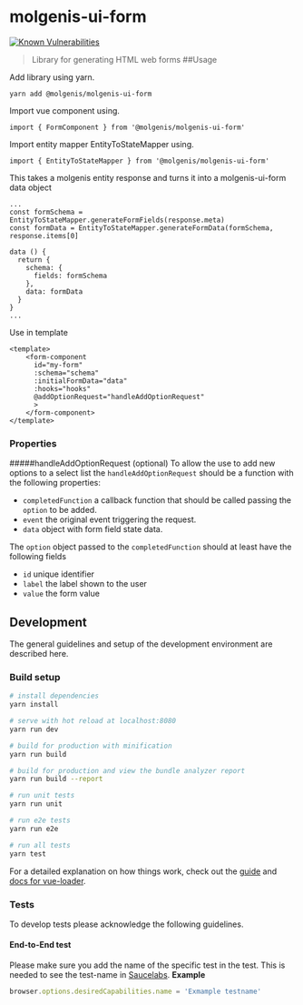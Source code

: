 # molgenis-ui-form

[![Known Vulnerabilities](https://snyk.io/test/github/molgenis/molgenis-ui-form/badge.svg?targetFile=package.json)](https://snyk.io/test/github/molgenis/molgenis-ui-form?targetFile=package.json)

> Library for generating HTML web forms
##Usage 

Add library using yarn.

```yarn add @molgenis/molgenis-ui-form```

Import vue component using.

```import { FormComponent } from '@molgenis/molgenis-ui-form'```

Import entity mapper EntityToStateMapper using.

```import { EntityToStateMapper } from '@molgenis/molgenis-ui-form'```

This takes a molgenis entity response and turns it into a molgenis-ui-form data object

```
...
const formSchema = EntityToStateMapper.generateFormFields(response.meta)
const formData = EntityToStateMapper.generateFormData(formSchema, response.items[0]

data () {
  return {
    schema: {
      fields: formSchema
    },
    data: formData
  }
}
...
```

Use in template 

```
<template>
    <form-component 
      id="my-form" 
      :schema="schema" 
      :initialFormData="data"
      :hooks="hooks"
      @addOptionRequest="handleAddOptionRequest"
      >
    </form-component>
</template>
```

### Properties
#####handleAddOptionRequest (optional)
To allow the use to add new options to a select list the ```handleAddOptionRequest``` should be a function with the following properties:
 * ```completedFunction``` a callback function that should be called passing the ```option``` to be added.
 * ```event``` the original event triggering the request.
 * ```data``` object with form field state data.
 
 The ```option``` object passed to the ```completedFunction``` should at least have the following fields
 * ```id``` unique identifier
 * ```label``` the label shown to the user 
 * ```value``` the form value


## Development
The general guidelines and setup of the development environment are described here.

### Build setup

``` bash
# install dependencies
yarn install

# serve with hot reload at localhost:8080
yarn run dev

# build for production with minification
yarn run build

# build for production and view the bundle analyzer report
yarn run build --report

# run unit tests
yarn run unit

# run e2e tests
yarn run e2e

# run all tests
yarn test
```

For a detailed explanation on how things work, check out the [guide](http://vuejs-templates.github.io/webpack/) and [docs for vue-loader](http://vuejs.github.io/vue-loader).

### Tests
To develop tests please acknowledge the following guidelines.

#### End-to-End test

Please make sure you add the name of the specific test in the test. This is needed to see the test-name in [Saucelabs](https://www.saucelabs.com).
**Example**

```javascript
browser.options.desiredCapabilities.name = 'Exmample testname'
```
